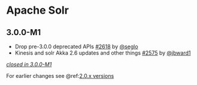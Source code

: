 # Apache Solr

## 3.0.0-M1

- Drop pre-3.0.0 deprecated APIs [#2618](https://github.com/akka/alpakka/issues/2618) by [@seglo](https://github.com/seglo)
- Kinesis and solr Akka 2.6 updates and other things [#2575](https://github.com/akka/alpakka/issues/2575) by [@jbward1](https://github.com/jbward1)

[*closed in 3.0.0-M1*](https://github.com/akka/alpakka/issues?q=is%3Aclosed+milestone%3A3.0.0-M1+label%3Ap%3Asolr)

For earlier changes see @ref:[2.0.x versions](../2.0.x/solr.md)
